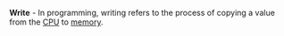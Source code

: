 **Write** - In programming, writing refers to the process of copying a value from the [CPU](docs/Resources/Definitions/CPU.md) to [memory](docs/Resources/Definitions/Memory.md).
